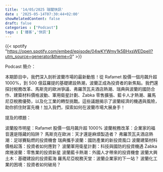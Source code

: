 ```yaml
---
title: '14/05/2025 瑞閣快訊'
date : '2025-05-14T07:30:44+02:00'
showRelatedContent: false
draft: false
categories : ["Podcast"]
tags : ['播客','快訊']
---
```

{{< spotify "https://open.spotify.com/embed/episode/04wKYWmy1k5BHxsWEDpelI?utm_source=generator&theme=0" >}}

Podcast 簡介：

本期節目中，我們深入剖析波蘭市場的最新動態！從 Rafamet 股價一個月飆升超 1000%，到 500 億茲羅提的基礎建設熱潮，波蘭正成為投資者的新焦點。我們還探討稅務改革、馬斯克的歐洲爭議、弗羅茨瓦夫酒店熱潮、瑞典與波蘭的國防合作、建築材料價格波動、軍用衛星計劃、Żabka 零售擴張、藍卡人才熱潮、羅馬尼亞稅務優勢，以及化工業的轉型挑戰。這些議題揭示了波蘭經濟的機遇與風險，助你抓住財富先機！加入我們，探索如何在波蘭市場大展身手！

提及的標題：

波蘭股市明星：Rafamet 股價一個月飆升超 1000%
波蘭稅務改革：企業家的福音還是隱藏的陷阱？
馬斯克在歐洲：天才還是麻煩製造者？
弗羅茨瓦夫酒店熱潮：足球賽點燃的投資機會
瑞典攜手波蘭：國防產業的新投資風口
波蘭建築材料價格起落：投資者如何應對？
波蘭軍用衛星計劃：科技與國防的投資機遇
Żabka 席捲波蘭：零售業的投資新星
波蘭藍卡熱潮：外國人才帶來的投資機會
波蘭大興土木：基礎建設的投資藍海
羅馬尼亞稅務天堂：波蘭企業家的下一站？
波蘭化工業的困境：投資者如何破局？